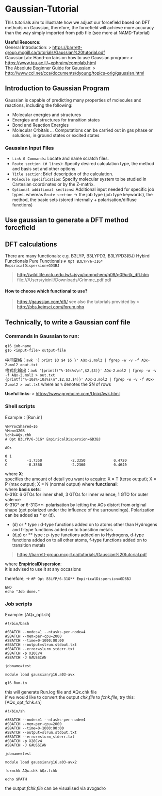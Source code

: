 # Gaussian-Tutorial
This tutorials aim to illustrate how we adjust our forcefield based on DFT methods on Gaussian, therefore, the forcefield will achieve more accuracy than the way simply imported from pdb file (see more at NAMD-Tutorial)

**Useful Resource:**  
General Introduction: > https://barrett-group.mcgill.ca/tutorials/Gaussian%20tutorial.pdf  
GaussianLab: Hand-on labs on how to use Gaussian program: > https://www.tau.ac.il/~ephraim/complab.html  
The Absolute Beginner Guide for Gaussian: > http://www.ccl.net/cca/documents/dyoung/topics-orig/gaussian.html
## Introduction to Gaussian Program
Gaussian is capable of predicting many properties of molecules and reactions, including the
following: 
- Molecular energies and structures 
- Energies and structures for transition states
- Bond and Reaction Energies
- Molecular Orbitals 
...
Computations can be carried out in gas phase or solutions, in ground states or excited states

### Gaussian Input Files 
- `Link 0 Commands`: Locate and name scratch files. 
- `Route section (# lines)`: Specify desired calculation type, the method
and basis set and other options.
- `Title section`: Brief description of the calculation.
- `Molecule specification`: Specify molecular system to be studied in
Cartesian coordinates or by the Z-matrix.
- `Optional additional sections`: Additional input needed for specific job
types. 
whereas `Route section` → the job type (job type keywords), the method, the basic sets (stored internally + polarisation/diffuse functions)

## Use gaussian to generate a DFT method forcefield
## DFT calculations

There are many functionals: e.g. B3LYP, B3LYPD3, B3LYPD3(BJ)
Hybird Functionals Pure Functionals 
```# Opt B3LYP/6-31G* EmpiricalDispersion=GD3BJ```
> http://wild.life.nctu.edu.tw/~jsyu/compchem/g09/g09ur/k_dft.htm
> file:///Users/yixinli/Downloads/Grimme_pdf.pdf

#### How to choose which functional to use?
> https://gaussian.com/dft/
see also the tutorials provided by > http://bbs.keinsci.com/forum.php

## Technically, to write a Gaussian conf file
### Commands in Gaussian to run: 
```
g16 job-name
g16 <input-file> output-file
```
中间空格：`awk '{ print $3 $4 $5 }' AQx-2.mol2 | fgrep -w -v -f AQx-2.mol2 >out.txt`  
格式化输出：`awk '{printf("%-10s%s\n",$2,$3)}' AQx-2.mol2 | fgrep -w -v -f AQx-2.mol2 > out.txt`  
`{printf("%-10s%-10s%s\n",$2,$3,$4)}' AQx-2.mol2 | fgrep -w -v -f AQx-2.mol2 > out.txt` where as `%` denotes the $N of rows  

**Useful links**: > https://www.grymoire.com/Unix/Awk.html

### Shell scripts

Example：[Run.in]
```
%NProcShared=16
%Mem=32GB
%chk=AQx.chk
# Opt B3LYP/6-31G* EmpiricalDispersion=GD3BJ

AQx

0 1
C         -1.7350             -2.3350             0.4720
C         -0.3560             -2.2360             0.4640
```
where **X**:  
specifies the amount of detail you want to acquire: X = T (terse output);
X = P (max output); X = N (normal output)
where **functional**:  
where **basis sets**:  
6-31G: 6 GTOs for inner shell, 3 GTOs for inner valence, 1 GTO for outer valence  
6-31G* or 6-31G**: polarisation
by letting the AOs distort from original shape (get polarized under the influence of
the surroundings). Polarization can be added as * or (d).
- (d) or * type : d-type functions added on to atoms other than Hydrogens and
f-type functions added on to transition metals
- (d,p) or ** type : p-type functions added on to Hydrogens, d-type functions
added on to all other atoms, f-type functions added on to transition metals
> https://barrett-group.mcgill.ca/tutorials/Gaussian%20tutorial.pdf  

where **EmpiricalDispersion**:  
it is advised to use it at any occasions

therefore, -> `#P Opt B3LYP/6-31G** EmpiricalDispersion=GD3BJ`
```
END
echo "Job done."
```
### Job scripts
Example: [AQx_opt.sh]
```
#!/bin/bash

#SBATCH --nodes=1 --ntasks-per-node=4
#SBATCH --mem-per-cpu=2000
#SBATCH --time=0-1000:00:00
#SBATCH --output=slrum.stdout.txt
#SBATCH --error=slurm_stderr.txt
#SBATCH -p X20Cv4
#SBATCH -J GAUSSIAN

jobname=test

module load gaussian/g16.a03-avx

g16 Run.in
```
this will generate Run.log file and AQx.chk file  
if we would like to convert the output *chk.file* to *fchk.file*, try this: [AQx_opt_fchk.sh]
```                                                                                                                                        
#!/bin/sh

#SBATCH --nodes=1 --ntasks-per-node=4
#SBATCH --mem-per-cpu=2000
#SBATCH --time=0-1000:00:00
#SBATCH --output=slrum.stdout.txt
#SBATCH --error=slurm_stderr.txt
#SBATCH -p X28Cv4
#SBATCH -J GAUSSIAN

jobname=test

module load gaussian/g16.a03-avx2

formchk AQx.chk AQx.fchk

echo $PATH
``` 
the output *fchk.file* can be visualised via avogadro
